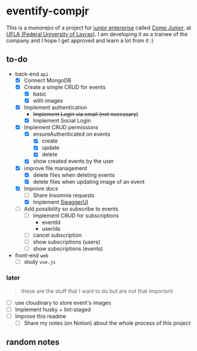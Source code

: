 # eventify-compjr

This is a monorepo of a project for [junior enterprise](https://juniorenterprises.eu/what-is-a-junior-enterprise/) called [Comp Junior](https://www.compjunior.com.br/), at [UFLA (Federal University of Lavras)](https://ufla.br/).
I am developing it as a trainee of the company and I hope I get approved and learn a lot from it :)

## to-do

- back-end `api`
  - [x] Connect MongoDB
  - [x] Create a simple CRUD for events
    - [x] basic
    - [x] with images
  - [x] Implement authentication
    - ~~Implement Login via email (not necessary)~~
    - [x] Implement Social Login
  - [x] Implement CRUD permissions
    - [x] ensureAuthenticated on events
      - [x] create
      - [x] update
      - [x] delete
    - [x] show created events by the user
  - [x] improve file management
    - [x] delete files when deleting events
    - [x] delete files when updating image of an event
  - [x] Improve docs
    - [ ] Share Insomnia requests
    - [x] Implement [SwaggerUI](https://swagger.io/tools/swagger-ui/)
  - [ ] Add possibility so subscribe to events
    - [ ] Implement CRUD for subscriptions
      - eventId
      - userIds
    - [ ] cancel subscription
    - [ ] show subscriptions (users)
    - [ ] show subscriptions (events)

- front-end `web`
  - [ ] study `vue.js`

### later

> these are the stuff that I want to do but are not that important

- [ ] use cloudinary to store event's images
- [ ] Implement husky + lint-staged
- [ ] Improve this readme
  - [ ] Share my notes (on Notion) about the whole process of this project

## random notes
